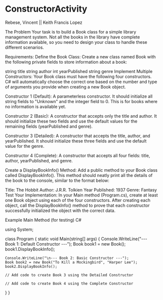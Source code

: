 # ConstructorActivity
Rebese, Vincent || Keith Francis Lopez

The Problem Your task is to build a Book class for a simple library management system. Not all the books in the library have complete information available, so you need to design your class to handle these different scenarios.

Requirements: Define the Book Class: Create a new class named Book with the following private fields to store information about a book:

string title
string author
int yearPublished
string genre
Implement Multiple Constructors: Your Book class must have the following four constructors. C# will automatically choose the correct one based on the number and type of arguments you provide when creating a new Book object.

Constructor 1 (Default): A parameterless constructor. It should initialize all string fields to "Unknown" and the integer field to 0. This is for books where no information is available yet.

Constructor 2 (Basic): A constructor that accepts only the title and author. It should initialize these two fields and use the default values for the remaining fields (yearPublished and genre).

Constructor 3 (Detailed): A constructor that accepts the title, author, and yearPublished. It should initialize these three fields and use the default value for the genre.

Constructor 4 (Complete): A constructor that accepts all four fields: title, author, yearPublished, and genre.

Create a DisplayBookInfo() Method: Add a public method to your Book class called DisplayBookInfo(). This method should neatly print all the details of the book to the console, similar to the format below:

Title: The Hobbit Author: J.R.R. Tolkien Year Published: 1937 Genre: Fantasy Test Your Implementation: In your Main method (Program.cs), create at least one Book object using each of the four constructors. After creating each object, call the DisplayBookInfo() method to prove that each constructor successfully initialized the object with the correct data.

Example Main Method (for testing) C#

using System;

class Program { static void Main(string[] args) { Console.WriteLine("--- Book 1: Default Constructor ---"); Book book1 = new Book(); book1.DisplayBookInfo();

    Console.WriteLine("\n--- Book 2: Basic Constructor ---");
    Book book2 = new Book("To Kill a Mockingbird", "Harper Lee");
    book2.DisplayBookInfo();

    // Add code to create Book 3 using the Detailed Constructor

    // Add code to create Book 4 using the Complete Constructor
}
}
